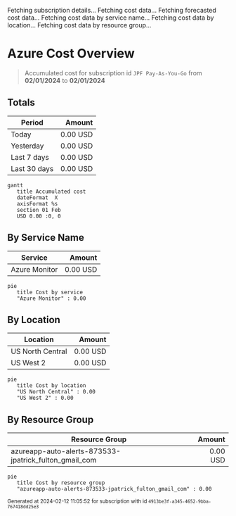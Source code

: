 Fetching subscription details...
Fetching cost data...
Fetching forecasted cost data...
Fetching cost data by service name...
Fetching cost data by location...
Fetching cost data by resource group...
# Azure Cost Overview

> Accumulated cost for subscription id `JPF Pay-As-You-Go` from **02/01/2024** to **02/01/2024**

## Totals

|Period|Amount|
|---|---:|
|Today|0.00 USD|
|Yesterday|0.00 USD|
|Last 7 days|0.00 USD|
|Last 30 days|0.00 USD|

```mermaid
gantt
   title Accumulated cost
   dateFormat  X
   axisFormat %s
   section 01 Feb
   USD 0.00 :0, 0
```

## By Service Name

|Service|Amount|
|---|---:|
|Azure Monitor|0.00 USD|

```mermaid
pie
   title Cost by service
   "Azure Monitor" : 0.00
```

## By Location

|Location|Amount|
|---|---:|
|US North Central|0.00 USD|
|US West 2|0.00 USD|

```mermaid
pie
   title Cost by location
   "US North Central" : 0.00
   "US West 2" : 0.00
```

## By Resource Group

|Resource Group|Amount|
|---|---:|
|azureapp-auto-alerts-873533-jpatrick_fulton_gmail_com|0.00 USD|

```mermaid
pie
   title Cost by resource group
   "azureapp-auto-alerts-873533-jpatrick_fulton_gmail_com" : 0.00
```

<sup>Generated at 2024-02-12 11:05:52 for subscription with id `4913be3f-a345-4652-9bba-767418dd25e3`</sup>
